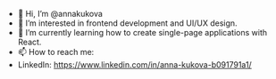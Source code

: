 - 👋 Hi, I’m @annakukova
- 👀 I’m interested in frontend development and UI/UX design.
- 🌱 I’m currently learning how to create single-page applications with React.
- 📫 How to reach me: 
- LinkedIn: https://www.linkedin.com/in/anna-kukova-b091791a1/
